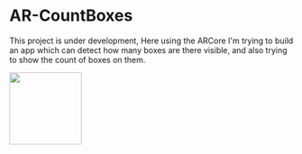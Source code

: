 # AR-CountBoxes
This project is under development, Here using the ARCore I'm trying to build an app which can detect how many boxes are there visible, and also trying to show the count of boxes on them. 

<img src="c5f46bf2064a80e.gif" width="128"/>
